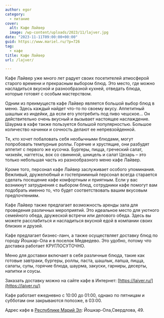 ```yaml
---
author: egor
category:
  - питание
cover:
  alt: Кафе Лайвер
  image: /wp-content/uploads/2023/11/lajver.jpg
date: "2023-11-11T09:00:00+00:00"
guid: https://www.mariel.ru/?p=726
tag:
  - кафе
title: Кафе Лайвер
url: /lajver/

---
```

Кафе Лайвер уже много лет радует своих посетителей атмосферой старого времени и прекрасным выбором блюд. Это место, где можно насладиться вкусной и разнообразной кухней, отведать блюда, которые готовят с особым мастерством.

Одним из преимуществ кафе Лайвер является большой выбор блюд в меню. Здесь каждый найдет что-то по своему вкусу. Аппетитный шашлык из индейки, да если его употребить под пиво чешское... Он действительно очень вкусный и вызывает настоящее наслаждение. Шаурма в кафе также пользуется большой популярностью. Большое количество начинки и сочность делают ее непревзойденной.

Те, кто хочет побаловать себя необычными блюдами, могут попробовать темпурные роллы. Горячие и хрустящие, они разбудят аппетит с первого же кусочка. Бургеры, пицца, греческий салат, чизкейк, наггетсы, вок со свининой, шницель и салат Цезарь – это только небольшая часть из разнообразного меню кафе Лайвер.

Кроме того, персонал кафе Лайвер заслуживает особого упоминания. Вежливый, дружелюбный и гостеприимный персонал всегда старается сделать посещение кафе комфортным и приятным. Если у вас возникнут затруднения с выбором блюд, сотрудники кафе помогут вам подобрать именно то, что будет соответствовать вашим вкусовым предпочтениям.

Кафе Лайвер также предлагает возможность аренды зала для проведения различных мероприятий. Это идеальное место для уютного семейного обеда, дружеской встречи или делового обеда. Здесь вы можете расслабиться и насладиться вкусной едой в компании своих близких и друзей.

Кафе предлагает бизнес-ланч, а также осуществляет доставку блюд по городу Йошкар-Ола и в поселок Медведево. Это удобно, потому что доставка работает КРУГЛОСУТОЧНО.

Меню для доставки включает в себя различные блюда, такие как готовые завтраки, бургеры, роллы, паста, шашлык, лапша, пицца, салаты, супы, горячие блюда, шаурма, закуски, гарниры, десерты, напитки и соусы.

Заказать доставку можно на сайте кафе в Интернет: [https://laiver.ru/](https://laiver.ru/)

Кафе работает ежедневно с 10:00 до 01:00, однако по пятницам и субботам они закрываются попозже, в 03:00.

Адрес кафе в [Республике Марий Эл](/): Йошкар-Ола, ​Свердлова, 49.

